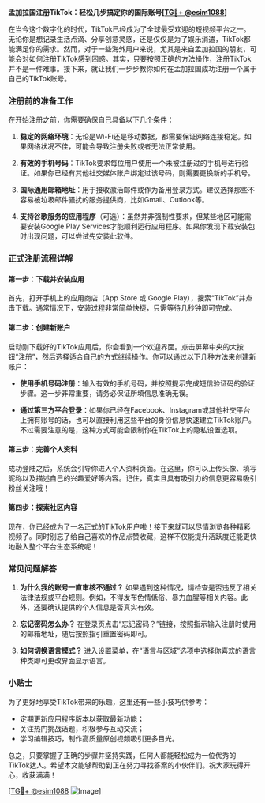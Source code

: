 **孟加拉国注册TikTok：轻松几步搞定你的国际账号[[TG💪+ @esim1088](https://t.me/s/esim1088)]**

在当今这个数字化的时代，TikTok已经成为了全球最受欢迎的短视频平台之一。无论你是想记录生活点滴、分享创意灵感，还是仅仅是为了娱乐消遣，TikTok都能满足你的需求。然而，对于一些海外用户来说，尤其是来自孟加拉国的朋友，可能会对如何注册TikTok感到困惑。其实，只要按照正确的方法操作，注册TikTok并不是一件难事。接下来，就让我们一步步教你如何在孟加拉国成功注册一个属于自己的TikTok账号。

### 注册前的准备工作

在开始注册之前，你需要确保自己具备以下几个条件：

1. **稳定的网络环境**：无论是Wi-Fi还是移动数据，都需要保证网络连接稳定。如果网络状况不佳，可能会导致注册失败或者无法正常使用。
   
2. **有效的手机号码**：TikTok要求每位用户使用一个未被注册过的手机号进行验证。如果你已经有其他社交媒体账户绑定过该号码，则需要更换新的手机号。

3. **国际通用邮箱地址**：用于接收激活邮件或作为备用登录方式。建议选择那些不容易被垃圾邮件骚扰的服务提供商，比如Gmail、Outlook等。

4. **支持谷歌服务的应用程序**（可选）：虽然并非强制性要求，但某些地区可能需要安装Google Play Services才能顺利运行应用程序。如果你发现下载安装包时出现问题，可以尝试先安装此软件。

### 正式注册流程详解

#### 第一步：下载并安装应用
首先，打开手机上的应用商店（App Store 或 Google Play），搜索“TikTok”并点击下载。通常情况下，安装过程非常简单快捷，只需等待几秒钟即可完成。

#### 第二步：创建新账户
启动刚下载好的TikTok应用后，你会看到一个欢迎界面。点击屏幕中央的大按钮“注册”，然后选择适合自己的方式继续操作。你可以通过以下几种方法来创建新账户：

- **使用手机号码注册**：输入有效的手机号码，并按照提示完成短信验证码的验证步骤。这一步非常重要，请务必保证所填信息准确无误。
  
- **通过第三方平台登录**：如果你已经在Facebook、Instagram或其他社交平台上拥有账号的话，也可以直接利用这些平台的身份信息快速建立TikTok账户。不过需要注意的是，这种方式可能会限制你在TikTok上的隐私设置选项。

#### 第三步：完善个人资料
成功登陆之后，系统会引导你进入个人资料页面。在这里，你可以上传头像、填写昵称以及描述自己的兴趣爱好等内容。记住，真实且具有吸引力的信息更容易吸引粉丝关注哦！

#### 第四步：探索社区内容
现在，你已经成为了一名正式的TikTok用户啦！接下来就可以尽情浏览各种精彩视频了。同时别忘了给自己喜欢的作品点赞收藏，这样不仅能提升活跃度还能更快地融入整个平台生态系统呢！

### 常见问题解答

1. **为什么我的账号一直审核不通过？**
   如果遇到这种情况，请检查是否违反了相关法律法规或平台规则。例如，不得发布色情低俗、暴力血腥等相关内容。此外，还要确认提供的个人信息是否真实有效。

2. **忘记密码怎么办？**
   在登录页点击“忘记密码？”链接，按照指示输入注册时使用的邮箱地址，随后按照指引重置密码即可。

3. **如何切换语言模式？**
   进入设置菜单，在“语言与区域”选项中选择你喜欢的语言种类即可更改界面显示语言。

### 小贴士

为了更好地享受TikTok带来的乐趣，这里还有一些小技巧供参考：
- 定期更新应用程序版本以获取最新功能；
- 关注热门挑战话题，积极参与互动交流；
- 学习编辑技巧，制作高质量原创视频吸引更多目光。

总之，只要掌握了正确的步骤并坚持实践，任何人都能轻松成为一位优秀的TikTok达人。希望本文能够帮助到正在努力寻找答案的小伙伴们。祝大家玩得开心，收获满满！

[[TG💪+ @esim1088](https://t.me/s/esim1088) ![Image](https://i.postimg.cc/4NQfJmqS/Snipaste-2025-05-13-00-14-12.png)]